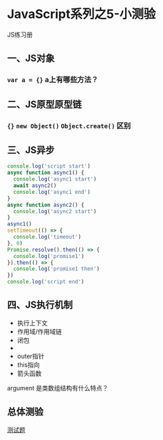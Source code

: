 # JavaScript系列之5-小测验

JS练习册
## 一、JS对象
### `var a = {}` a上有哪些方法？

## 二、JS原型原型链
### `{}` `new Object()` `Object.create()` 区别

## 三、JS异步

```js
console.log('script start')
async function async1() {
  console.log('async1 start')
  await async2()
  console.log('async1 end')
}
async function async2() {
  console.log('async2 start')
}
async1()
setTimeout(() => {
  console.log('timeout')
}, 0)
Promise.resolve().then(() => {
  console.log('promise1')
}).then(() => {
  console.log('promise1 then')
})
console.log('script end')
```

## 四、JS执行机制
- 执行上下文
- 作用域/作用域链
- 闭包
- 
- outer指针
- this指向
- 箭头函数


argument 是类数组结构有什么特点？

## 总体测验

[测试题](https://juejin.cn/post/6844903782229213197)
